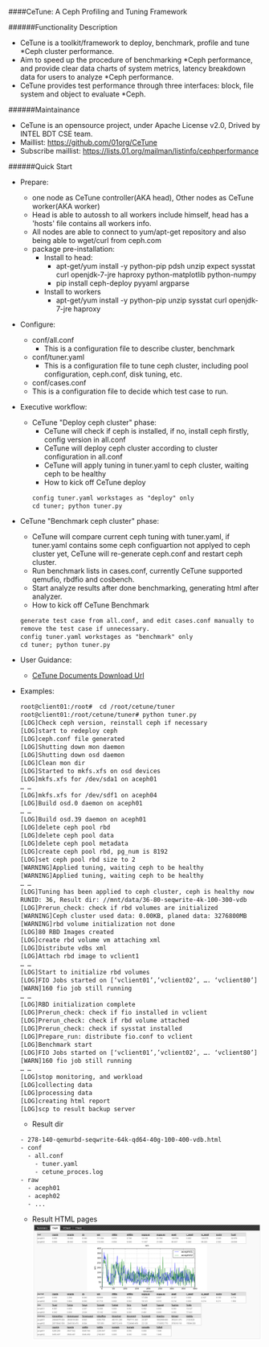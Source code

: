 ####CeTune: A Ceph Profiling and Tuning Framework

######Functionality Description
- CeTune is a toolkit/framework to deploy, benchmark, profile and tune *Ceph cluster performance. 
- Aim to speed up the procedure of benchmarking *Ceph performance, and provide clear data charts of system metrics, latency breakdown data for users to analyze *Ceph performance.
- CeTune provides test performance through three interfaces: block, file system and object to evaluate *Ceph.

######Maintainance
- CeTune is an opensource project, under Apache License v2.0, Drived by INTEL BDT CSE team.
- Maillist: https://github.com/01org/CeTune
- Subscribe maillist: https://lists.01.org/mailman/listinfo/cephperformance

######Quick Start
- Prepare:
  - one node as CeTune controller(AKA head), Other nodes as CeTune worker(AKA worker)
  - Head is able to autossh to all workers include himself, head has a 'hosts' file contains all workers info.
  - All nodes are able to connect to yum/apt-get repository and also being able to wget/curl from ceph.com
  - package pre-installation:
    - Install to head:
      - apt-get/yum install -y python-pip pdsh unzip expect sysstat curl openjdk-7-jre haproxy python-matplotlib python-numpy
      - pip install ceph-deploy pyyaml argparse
    - Install to workers
      - apt-get/yum install -y python-pip unzip sysstat curl openjdk-7-jre haproxy

- Configure:
  - conf/all.conf
    - This is a configuration file to describe cluster, benchmark
  - conf/tuner.yaml
    - This is a configuration file to tune ceph cluster, including pool configuration, ceph.conf, disk tuning, etc.
  - conf/cases.conf
  -   This is a configuration file to decide which test case to run.

- Executive workflow:
  - CeTune "Deploy ceph cluster" phase:
    - CeTune will check if ceph is installed, if no, install ceph firstly, config version in all.conf
    - CeTune will deploy ceph cluster according to cluster configuration in all.conf
    - CeTune will apply tuning in tuner.yaml to ceph cluster, waiting ceph to be healthy
    - How to kick off CeTune deploy
    ```
    config tuner.yaml workstages as "deploy" only
    cd tuner; python tuner.py
    ```
 - CeTune "Benchmark ceph cluster" phase:
     - CeTune will compare current ceph tuning with tuner.yaml, if tuner.yaml contains some ceph configuartion not applyed to ceph cluster yet, CeTune will re-generate ceph.conf and restart ceph cluster.
     - Run benchmark lists in cases.conf, currently CeTune supported qemufio, rbdfio and cosbench.
     - Start analyze results after done benchmarking, generating html after analyzer.
     - How to kick off CeTune Benchmark
     ```
     generate test case from all.conf, and edit cases.conf manually to remove the test case if unnecessary.
     config tuner.yaml workstages as "benchmark" only
     cd tuner; python tuner.py
     ```
- User Guidance:
  - [CeTune Documents Download Url](https://github.com/01org/CeTune/blob/master/CeTune%20Document.pdf)

- Examples:
  ```
  root@client01:/root#  cd /root/cetune/tuner
  root@client01:/root/cetune/tuner# python tuner.py
  [LOG]Check ceph version, reinstall ceph if necessary
  [LOG]start to redeploy ceph
  [LOG]ceph.conf file generated
  [LOG]Shutting down mon daemon
  [LOG]Shutting down osd daemon
  [LOG]Clean mon dir
  [LOG]Started to mkfs.xfs on osd devices
  [LOG]mkfs.xfs for /dev/sda1 on aceph01
  … …
  [LOG]mkfs.xfs for /dev/sdf1 on aceph04
  [LOG]Build osd.0 daemon on aceph01
  … …
  [LOG]Build osd.39 daemon on aceph01
  [LOG]delete ceph pool rbd
  [LOG]delete ceph pool data
  [LOG]delete ceph pool metadata
  [LOG]create ceph pool rbd, pg_num is 8192
  [LOG]set ceph pool rbd size to 2
  [WARNING]Applied tuning, waiting ceph to be healthy
  [WARNING]Applied tuning, waiting ceph to be healthy
  … …
  [LOG]Tuning has been applied to ceph cluster, ceph is healthy now 
  RUNID: 36, Result dir: //mnt/data/36-80-seqwrite-4k-100-300-vdb
  [LOG]Prerun_check: check if rbd volumes are initialized
  [WARNING]Ceph cluster used data: 0.00KB, planed data: 3276800MB
  [WARNING]rbd volume initialization not done
  [LOG]80 RBD Images created
  [LOG]create rbd volume vm attaching xml
  [LOG]Distribute vdbs xml
  [LOG]Attach rbd image to vclient1
  … …
  [LOG]Start to initialize rbd volumes
  [LOG]FIO Jobs started on [‘vclient01’,’vclient02’, …. ‘vclient80’]
  [WARN]160 fio job still running
  … …
  [LOG]RBD initialization complete
  [LOG]Prerun_check: check if fio installed in vclient
  [LOG]Prerun_check: check if rbd volume attached
  [LOG]Prerun_check: check if sysstat installed
  [LOG]Prepare_run: distribute fio.conf to vclient
  [LOG]Benchmark start
  [LOG]FIO Jobs started on [‘vclient01’,’vclient02’, …. ‘vclient80’]
  [WARN]160 fio job still running
  … …
  [LOG]stop monitoring, and workload
  [LOG]collecting data
  [LOG]processing data
  [LOG]creating html report
  [LOG]scp to result backup server
  ```
  - Result dir
  ```
  - 278-140-qemurbd-seqwrite-64k-qd64-40g-100-400-vdb.html
  - conf
    - all.conf
	  - tuner.yaml
	  - cetune_proces.log
  - raw
    - aceph01
    - aceph02
    - ...
  ```
  - Result HTML pages
  ![CeTune HTML](https://github.com/01org/CeTune/blob/master/examples/CeTune.png)
